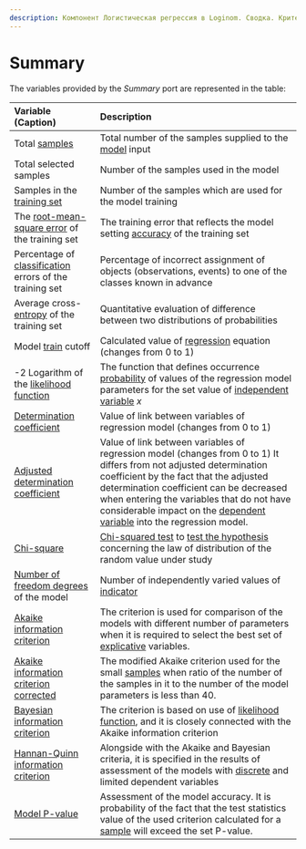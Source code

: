 ```yaml
---
description: Компонент Логистическая регрессия в Loginom. Сводка. Критерии Акаике, Байеса, Ханна-Квина. P-значение модели.
---
```

# Summary

The variables provided by the *Summary* port are represented in the table:

| Variable (Caption) | Description |
|:-------|:-------|
| Total [samples](https://wiki.loginom.ru/articles/training-sample.html) | Total number of the samples supplied to the [model](https://wiki.loginom.ru/articles/taught-model.html) input |
| Total selected samples | Number of the samples used in the model |
| Samples in the [training set](https://wiki.loginom.ru/articles/training-set.html) | Number of the samples which are used for the model training |
| The [ root-mean-square error](https://wiki.loginom.ru/articles/standard-estimation-error.html) of the training set | The training error that reflects the model setting [accuracy](https://wiki.loginom.ru/articles/precision.html) of the training set |
| Percentage of [classification](https://wiki.loginom.ru/articles/classification.html) errors of the training set | Percentage of incorrect assignment of objects (observations, events) to one of the classes known in advance  |
| Average cross-[entropy](https://wiki.loginom.ru/articles/maximum-entropy-method.html) of the training set | Quantitative evaluation of difference between two distributions of probabilities |
| Model [train](https://wiki.loginom.ru/articles/training.html) cutoff | Calculated value of [regression](https://wiki.loginom.ru/articles/regression.html) equation (changes from 0 to 1) |
| -2 Logarithm of the [likelihood function](https://wiki.loginom.ru/articles/plausibility-function.html) | The function that defines occurrence [probability](https://wiki.loginom.ru/articles/prior-probability.html) of values of the regression model parameters for the set value of [independent variable](https://wiki.loginom.ru/articles/input-variable.html) *x* |
| [Determination coefficient](https://wiki.loginom.ru/articles/coefficient-of-determination.html) | Value of link between variables of regression model (changes from 0 to 1) |
| [Adjusted determination coefficient](https://wiki.loginom.ru/articles/coefficient-determ-adj.html) | Value of link between variables of regression model (changes from 0 to 1) It differs from not adjusted determination coefficient by the fact that the adjusted determination coefficient can be decreased when entering the variables that do not have considerable impact on the [dependent variable](https://wiki.loginom.ru/articles/output-variable.html) into the regression model. |
| [Chi-square](https://wiki.loginom.ru/articles/chi-square-test.html) | [Chi-squared test](https://wiki.loginom.ru/articles/fitting-criterion.html) to [test the hypothesis](https://wiki.loginom.ru/articles/hypotesis-testing.html) concerning the law of distribution of the random value under study |
| [Number of freedom degrees](https://wiki.loginom.ru/articles/degrees-of-freedom.html) of the model | Number of independently varied values of [indicator](https://wiki.loginom.ru/articles/attribute.html) |
| [Akaike information criterion](https://wiki.loginom.ru/articles/aic.html) | The criterion is used for comparison of the models with different number of parameters when it is required to select the best set of [explicative](https://wiki.loginom.ru/articles/input-variable.html) variables. |
| [Akaike information criterion corrected](https://wiki.loginom.ru/articles/aicc.html) | The modified Akaike criterion used for the small [samples](https://wiki.loginom.ru/articles/sample.html) when ratio of the number of the samples in it to the number of the model parameters is less than 40. |
| [Bayesian information criterion](https://wiki.loginom.ru/articles/bic.html) | The criterion is based on use of [likelihood function](https://wiki.loginom.ru/articles/plausibility-function.html), and it is closely connected with the Akaike information criterion |
| [Hannan-Quinn information criterion](https://wiki.loginom.ru/articles/hq.html) | Alongside with the Akaike and Bayesian criteria, it is specified in the results of assessment of the models with [discrete](https://ru.wikipedia.org/wiki/%D0%9A%D0%B0%D1%87%D0%B5%D1%81%D1%82%D0%B2%D0%B5%D0%BD%D0%BD%D0%B0%D1%8F_%D0%BF%D0%B5%D1%80%D0%B5%D0%BC%D0%B5%D0%BD%D0%BD%D0%B0%D1%8F) and limited dependent variables |
| [Model P-value](https://wiki.loginom.ru/articles/p-value.html) | Assessment of the model accuracy. It is probability of the fact that the test statistics value of the used criterion calculated for a [sample](https://wiki.loginom.ru/articles/sample.html) will exceed the set P-value. |